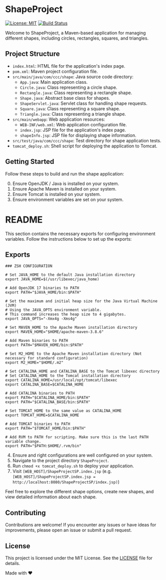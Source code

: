 # ShapeProject

[![License: MIT](https://img.shields.io/badge/License-MIT-yellow.svg)](https://opensource.org/licenses/MIT)
[![Build Status](https://img.shields.io/travis/your-username/ShapeProject/main.svg?style=flat-square)](https://travis-ci.org/your-username/ShapeProject)

Welcome to ShapeProject, a Maven-based application for managing different shapes, including circles, rectangles, squares, and triangles.

## Project Structure

- `index.html`: HTML file for the application's index page.
- `pom.xml`: Maven project configuration file.
- `src/main/java/com/ccc/shape`: Java source code directory:
  - `App.java`: Main application class.
  - `Circle.java`: Class representing a circle shape.
  - `Rectangle.java`: Class representing a rectangle shape.
  - `Shape.java`: Abstract base class for shapes.
  - `ShapeServlet.java`: Servlet class for handling shape requests.
  - `Square.java`: Class representing a square shape.
  - `Triangle.java`: Class representing a triangle shape.
- `src/main/webapp`: Web application resources:
  - `WEB-INF/web.xml`: Web application configuration file.
  - `index.jsp`: JSP file for the application's index page.
  - `shapeInfo.jsp`: JSP file for displaying shape information.
- `src/test/java/com/ccc/shape`: Test directory for shape application tests.
- `tomcat_deploy.sh`: Shell script for deploying the application to Tomcat.

## Getting Started

Follow these steps to build and run the shape application:

0. Ensure OpenJDK / Java is installed on your system.
1. Ensure Apache Maven is installed on your system.
2. Ensure Tomcat is installed on your system.
3. Ensure environment variables are set on your system. 

# README

This section contains the necessary exports for configuring environment variables. Follow the instructions below to set up the exports:

## Exports

```
### ZSH CONFIGURATION

# Set JAVA_HOME to the default Java installation directory
export JAVA_HOME=$(/usr/libexec/java_home)

# Add OpenJDK 17 binaries to PATH
export PATH="$JAVA_HOME/bin:$PATH"

# Set the maximum and initial heap size for the Java Virtual Machine (JVM) 
# Using the JAVA_OPTS environment variable.
# This command increases the heap size to 4 gigabytes.
export JAVA_OPTS="-Xmx4g -Xms4g"

# Set MAVEN_HOME to the Apache Maven installation directory
export MAVEN_HOME="$HOME/apache-maven-3.8.6"

# Add Maven binaries to PATH
export PATH="$MAVEN_HOME/bin:$PATH"

# Set M2_HOME to the Apache Maven installation directory (Not necessary for standard configuration)
export M2_HOME="$HOME/.m2"

# Set CATALINA_HOME and CATALINA_BASE to the Tomcat libexec directory
# Set CATALINA_HOME to the Tomcat installation directory
export CATALINA_HOME=/usr/local/opt/tomcat/libexec
export CATALINA_BASE=$CATALINA_HOME

# Add CATALINA binaries to PATH
export PATH="$CATALINA_HOME/bin:$PATH"
export PATH="$CATALINA_BASE/bin:$PATH"

# Set TOMCAT_HOME to the same value as CATALINA_HOME
export TOMCAT_HOME=$CATALINA_HOME

# Add TOMCAT binaries to PATH
export PATH="$TOMCAT_HOME/bin:$PATH"

# Add RVM to PATH for scripting. Make sure this is the last PATH variable change.
export PATH="$PATH:$HOME/.rvm/bin"
```
4. Ensure and right configurations are well configured on your system.
5. Navigate to the project directory `ShapeProject`.
6. Run `chmod +x tomcat_deploy.sh` to deploy your application.
7. Visit `[WEB_HOST]/ShapeProjectSP.index.jsp` 
(e.g. `[WEB_HOST]/ShapeProjectSP.index.jsp = http://localhost:8080/ShapeProjectSP/index.jsp)`)

Feel free to explore the different shape options, create new shapes, and view detailed information about each shape.

## Contributing

Contributions are welcome! If you encounter any issues or have ideas for improvements, please open an issue or submit a pull request.

## License

This project is licensed under the MIT License. See the [LICENSE](LICENSE) file for details.

Made with :heart:
